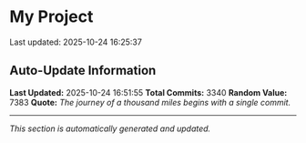 # My Project


Last updated: 2025-10-24 16:25:37



















































































































































































































































































































































































































































































































































































































































































































































































































































































































































































































































































































































































































































































































































































































































































































































































































































































































































































































































































































































































































































































































































































































































































































































































































































































































































































































































































































































































































































































































































































































































































































































































































































































































































































































































































































































































































































































































































































































































































## Auto-Update Information

**Last Updated:** 2025-10-24 16:51:55
**Total Commits:** 3340
**Random Value:** 7383
**Quote:** _The journey of a thousand miles begins with a single commit._

---
_This section is automatically generated and updated._